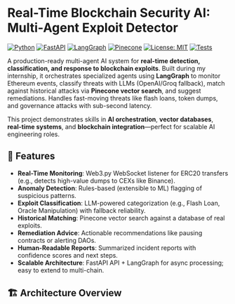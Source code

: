 # Real-Time Blockchain Security AI: Multi-Agent Exploit Detector

[![Python](https://img.shields.io/badge/Python-3.9%2B-blue)](https://www.python.org/)
[![FastAPI](https://img.shields.io/badge/FastAPI-0.104%2B-brightgreen)](https://fastapi.tiangolo.com/)
[![LangGraph](https://img.shields.io/badge/LangGraph-0.1%2B-orange)](https://langchain-ai.github.io/langgraph/)
[![Pinecone](https://img.shields.io/badge/Pinecone-Vector-DB-purple)](https://www.pinecone.io/)
[![License: MIT](https://img.shields.io/badge/License-MIT-yellow.svg)](https://opensource.org/licenses/MIT)
[![Tests](https://img.shields.io/badge/Tests-Passing-green)](https://github.com/yourusername/blockchain-security-ai/actions)

A production-ready multi-agent AI system for **real-time detection, classification, and response to blockchain exploits**. Built during my internship, it orchestrates specialized agents using **LangGraph** to monitor Ethereum events, classify threats with LLMs (OpenAI/Groq fallback), match against historical attacks via **Pinecone vector search**, and suggest remediations. Handles fast-moving threats like flash loans, token dumps, and governance attacks with sub-second latency.

This project demonstrates skills in **AI orchestration**, **vector databases**, **real-time systems**, and **blockchain integration**—perfect for scalable AI engineering roles.

## 🎯 Features
- **Real-Time Monitoring**: Web3.py WebSocket listener for ERC20 transfers (e.g., detects high-value dumps to CEXs like Binance).
- **Anomaly Detection**: Rules-based (extensible to ML) flagging of suspicious patterns.
- **Exploit Classification**: LLM-powered categorization (e.g., Flash Loan, Oracle Manipulation) with fallback reliability.
- **Historical Matching**: Pinecone vector search against a database of real exploits.
- **Remediation Advice**: Actionable recommendations like pausing contracts or alerting DAOs.
- **Human-Readable Reports**: Summarized incident reports with confidence scores and next steps.
- **Scalable Architecture**: FastAPI API + LangGraph for async processing; easy to extend to multi-chain.

## 🏗️ Architecture Overview
